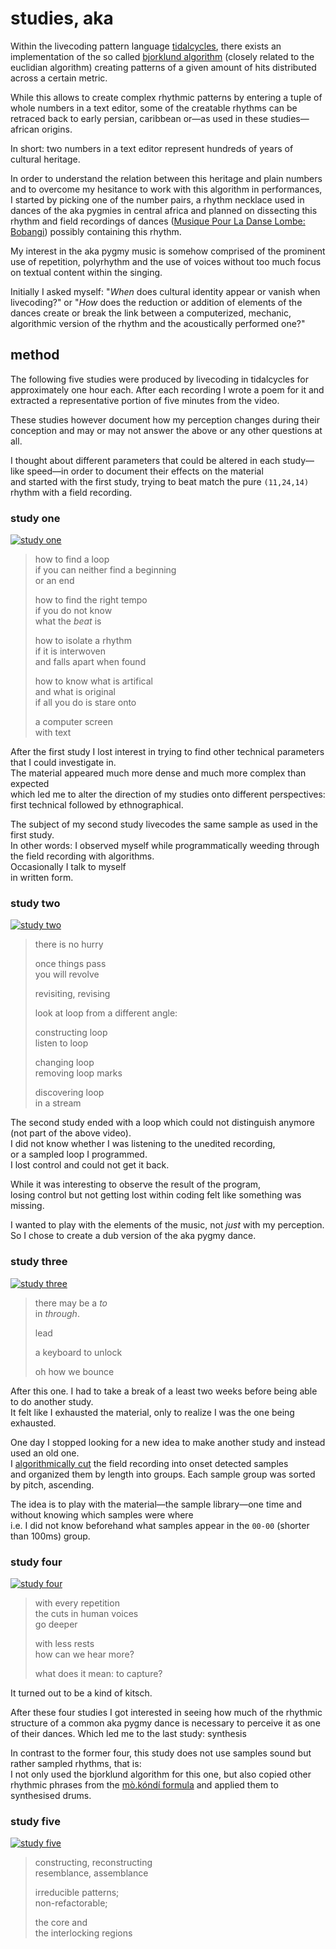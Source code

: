 # studies, aka

Within the livecoding pattern language [tidalcycles][tidal], there exists an implementation of the so called [bjorklund algorithm][bjorklund] (closely related to the euclidian algorithm) creating patterns of a given amount of hits distributed across a certain metric.

While this allows to create complex rhythmic patterns by entering a tuple of whole numbers in a text editor, some of the creatable rhythms can be retraced back to early persian, caribbean or—as used in these studies—african origins.

In short: two numbers in a text editor represent hundreds of years of cultural heritage.

In order to understand the relation between this heritage and plain numbers and to overcome my hesitance to work with this algorithm in performances, I started by picking one of the number pairs, a rhythm necklace used in dances of the aka pygmies in central africa and planned on dissecting this rhythm and field recordings of dances ([Musique Pour La Danse Lombe: Bobangi][bobangi]) possibly containing this rhythm.

My interest in the aka pygmy music is somehow comprised of the prominent use of repetition, polyrhythm and the use of voices without too much focus on textual content within the singing.

Initially I asked myself: "_When_ does cultural identity appear or vanish when livecoding?" or "_How_ does the reduction or addition of elements of the dances create or break the link between a computerized, mechanic, algorithmic version of the rhythm and the acoustically performed one?"

## method

The following five studies were produced by livecoding in tidalcycles for approximately one hour each. After each recording I wrote a poem for it and extracted a representative portion of five minutes from the video.

These studies however document how my perception changes during their conception and may or may not answer the above or any other questions at all.

I thought about different parameters that could be altered in each study—like speed—in order to document their effects on the material  
and started with the first study, trying to beat match the pure `(11,24,14)` rhythm with a field recording.
 
### study one
[![study one](https://img.youtube.com/vi/mYptyc4FmFE/0.jpg)](https://www.youtube.com/watch?v=mYptyc4FmFE "study one")

> how to find a loop  
if you can neither find a beginning  
or an end
>
> how to find the right tempo  
if you do not know  
what the _beat_ is
>
> how to isolate a rhythm  
if it is interwoven  
and falls apart when found
>
> how to know what is artifical  
and what is original  
if all you do is stare onto
>
> a computer screen  
with text

After the first study I lost interest in trying to find other technical parameters that I could investigate in.   
The material appeared much more dense and much more complex than expected  
which led me to alter the direction of my studies onto different perspectives:  
first technical followed by ethnographical. 

The subject of my second study livecodes the same sample as used in the first study.  
In other words: I observed myself while programmatically weeding through the field recording with algorithms.  
Occasionally I talk to myself  
in written form.

### study two
[![study two](https://img.youtube.com/vi/dsfUOTskMqk/0.jpg)](https://www.youtube.com/watch?v=dsfUOTskMqk "study two")

> there is no hurry
>
> once things pass  
you will revolve
>
> revisiting, revising
>
> look at loop from a different angle:
>
> constructing loop  
listen to loop
>
> changing loop  
removing loop marks
>
> discovering loop  
in a stream  

The second study ended with a loop which could not distinguish anymore (not part of the above video).  
I did not know whether I was listening to the unedited recording,  
or a sampled loop I programmed.  
I lost control and could not get it back.

While it was interesting to observe the result of the program,  
losing control but not getting lost within coding felt like something was missing.

I wanted to play with the elements of the music, not _just_ with my perception.  
So I chose to create a dub version of the aka pygmy dance.


### study three
[![study three](https://img.youtube.com/vi/ba2pHWpXeXg/0.jpg)](https://www.youtube.com/watch?v=ba2pHWpXeXg "study three")

> there may be a _to_  
in _through_.
>
> lead
>
> a keyboard to unlock
>
> oh how we bounce

After this one. I had to take a break of a least two weeks before being able to do another study.  
It felt like I exhausted the material, only to realize I was the one being exhausted.

One day I stopped looking for a new idea to make another study and instead used an old one.  
I [algorithmically cut](scape.rb) the field recording into onset detected samples  
and organized them by length into groups. Each sample group was sorted by pitch, ascending.

The idea is to play with the material—the sample library—one time and without knowing which samples were where  
i.e. I did not know beforehand what samples appear in the `00-00` (shorter than 100ms) group.

### study four
[![study four](https://img.youtube.com/vi/BL5GbwYgkTo/0.jpg)](https://www.youtube.com/watch?v=BL5GbwYgkTo "study four")

> with every repetition  
the cuts in human voices  
go deeper
>
> with less rests  
how can we hear more?
>
> what does it mean: to capture?

It turned out to be a kind of kitsch.

After these four studies I got interested in seeing how much of the rhythmic structure of a common aka pygmy dance is necessary to perceive it as one of their dances. Which led me to the last study: synthesis

In contrast to the former four, this study does not use samples sound but rather sampled rhythms, that is:  
I not only used the bjorklund algorithm for this one, but also copied other rhythmic phrases from the [mò.kóndí formula][arom] and applied them to synthesised drums.
 
### study five
[![study five](https://img.youtube.com/vi/KUJVbkp2gMQ/0.jpg)](https://www.youtube.com/watch?v=KUJVbkp2gMQ "study five")
> constructing, reconstructing  
resemblance, assemblance
>
> irreducible patterns;  
non-refactorable;
>
> the core and  
the interlocking regions


[tidal]: https://tidalcycles.org "A language for livecoding patterns"
[bjorklund]: https://tidalcycles.org/patterns.html#bjorklund "Euclidian Sequences"
[bobangi]: https://www.discogs.com/Aka-Centrafrique-Central-Africa-Anthologie-De-La-Musique-Des-Pygm%C3%A9es-Aka-Musical-Anthology-Of-The-A/release/2244894 "Centrafrique : Central Africa - Anthologie De La Musique Des Pygmées Aka - Musical Anthology Of The Aka Pygmies, Ocora, 2002"
[arom]: https://www.cambridge.org/core/books/african-polyphony-and-polyrhythm/831AF8A34F15E39DC8E8F42104B46EB3 "African Polyphony and Polyrhythm, Simha Arom, Centre National de la Recherche Scientifique (CNRS), Paris, 1991, p. 305"
